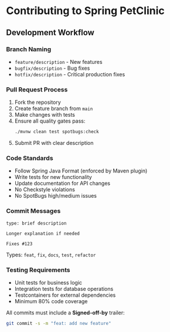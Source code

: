 # Contributing to Spring PetClinic

## Development Workflow

### Branch Naming
- `feature/description` - New features
- `bugfix/description` - Bug fixes
- `hotfix/description` - Critical production fixes

### Pull Request Process
1. Fork the repository
2. Create feature branch from `main`
3. Make changes with tests
4. Ensure all quality gates pass:
   ```bash
   ./mvnw clean test spotbugs:check
   ```
5. Submit PR with clear description

### Code Standards
- Follow Spring Java Format (enforced by Maven plugin)
- Write tests for new functionality
- Update documentation for API changes
- No Checkstyle violations
- No SpotBugs high/medium issues

### Commit Messages
```
type: brief description

Longer explanation if needed

Fixes #123
```

Types: `feat`, `fix`, `docs`, `test`, `refactor`

### Testing Requirements
- Unit tests for business logic
- Integration tests for database operations
- Testcontainers for external dependencies
- Minimum 80% code coverage

All commits must include a **Signed-off-by** trailer:
```bash
git commit -s -m "feat: add new feature"
```